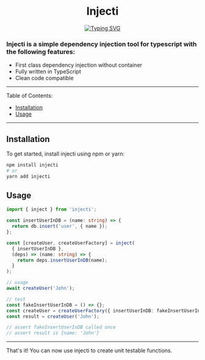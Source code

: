 <h1 align="center">Injecti</h1>
<p align="center"><a href="https://git.io/typing-svg"><img src="https://readme-typing-svg.demolab.com?font=Fira+Code&size=18&duration=2000&pause=2000&center=true&width=540&height=80&lines=First+class+dependency+injection+for+PostgreSQL." alt="Typing SVG" /></a></p>

### Injecti is a simple dependency injection tool for typescript with the following features:

- First class dependency injection without container
- Fully written in TypeScript
- Clean code compatible

---

Table of Contents:

- [Installation](#installation)
- [Usage](#usage)

---

## Installation

To get started, install injecti using npm or yarn:

```sh
npm install injecti
# or
yarn add injecti
```

## Usage

```typescript
import { inject } from 'injecti';

const insertUserInDB = (name: string) => {
  return db.insert('user', { name });
};

const [createUser, createUserFactory] = inject(
  { insertUserInDB },
  (deps) => (name: string) => {
    return deps.insertUserInDB(name);
  }
);

// usage
await createUser('John');

// test
const fakeInsertUserInDB = () => {};
const createUser = createUserFactory({ insertUserInDB: fakeInsertUserInDB });
const result = createUser('John');

// assert fakeInsertUserInDB called once
// assert result is {name: 'John'}
```

---

That's it! You can now use injecti to create unit testable functions.
